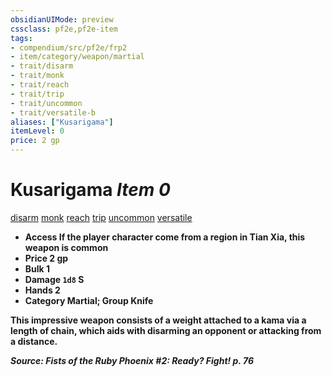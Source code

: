 ```yaml
---
obsidianUIMode: preview
cssclass: pf2e,pf2e-item
tags:
- compendium/src/pf2e/frp2
- item/category/weapon/martial
- trait/disarm
- trait/monk
- trait/reach
- trait/trip
- trait/uncommon
- trait/versatile-b
aliases: ["Kusarigama"]
itemLevel: 0
price: 2 gp
---
```

# Kusarigama *Item 0*  
[disarm](../../../rules/traits/disarm.md)  [monk](../../../rules/traits/monk.md)  [reach](../../../rules/traits/reach.md)  [trip](../../../rules/traits/trip.md)  [uncommon](../../../rules/traits/uncommon.md)  [versatile <b>](../../../rules/traits/versatile.md)  

- **Access** If the player character come from a region in Tian Xia, this weapon is common
- **Price** 2 gp
- **Bulk** 1
- **Damage** `1d8` S
- **Hands** 2
- **Category** Martial; **Group** Knife 

This impressive weapon consists of a weight attached to a kama via a length of chain, which aids with disarming an opponent or attacking from a distance.

*Source: Fists of the Ruby Phoenix #2: Ready? Fight! p. 76*